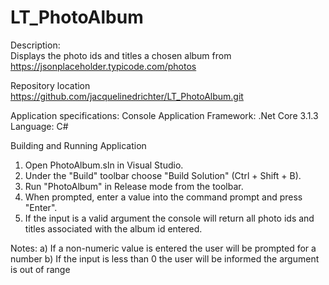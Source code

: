 # LT_PhotoAlbum

Description:	
Displays the photo ids and titles a chosen album from https://jsonplaceholder.typicode.com/photos

Repository location
https://github.com/jacquelinedrichter/LT_PhotoAlbum.git

Application specifications:
Console Application
Framework: .Net Core 3.1.3
Language: C#

Building and Running Application
1) Open PhotoAlbum.sln in Visual Studio.
2) Under the "Build" toolbar choose "Build Solution" (Ctrl + Shift + B).
3) Run "PhotoAlbum" in Release mode from the toolbar.
4) When prompted, enter a value into the command prompt and press "Enter".
5) If the input is a valid argument the console will return all photo ids 
   and titles associated with the album id entered.

Notes:
a) If a non-numeric value is entered the user will be prompted for a number
b) If the input is less than 0 the user will be informed the argument is out of range







